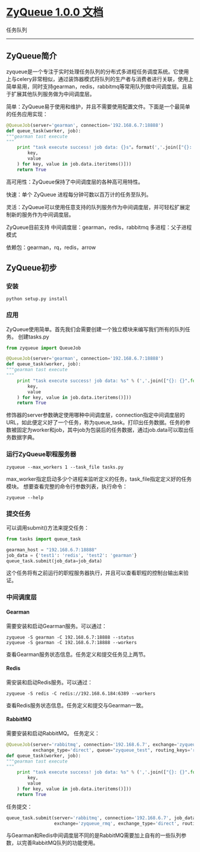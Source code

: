 # [ZyQueue 1.0.0 文档](http://techblog.ireader.com.cn/blog/zyqueue/)

任务队列

---

## ZyQueue简介 ##
zyqueue是一个专注于实时处理任务队列的分布式多进程任务调度系统。它使用上与celery非常相似，通过装饰器模式将队列的生产者与消费者进行关联，使用上简单易用，同时支持gearman，redis，rabbitmq等常用队列做中间调度层。且易于扩展其他队列服务做为中间调度层。


简单：ZyQueue易于使用和维护，并且不需要使用配置文件。下面是一个最简单的任务应用实现：

```python
@QueueJob(server='gearman', connection='192.168.6.7:18888')
def queue_task(worker, job):
"""gearman tast execute
"""
    print "task execute success! job data: {}s"。format(','.join(["{}: {}".format(
        key,
        value
    ) for key, value in job.data.iteritems()]))
    return True
```

高可用性：ZyQueue保持了中间调度层的各种高可用特性。

快速：单个 ZyQueue 进程每分钟可数以百万计的任务至队列。

灵活：ZyQueue可以使用任意支持的队列服务作为中间调度层，并可轻松扩展定制新的服务作为中间调度层。

ZyQueue目前支持
中间调度层：gearman，redis，rabbitmq
多进程：父子进程模式

依赖包：gearman，rq，redis，arrow

## ZyQueue初步 ##

### 安装 ###
    python setup.py install

### 应用 ###
ZyQueue使用简单。首先我们会需要创建一个独立模块来编写我们所有的队列任务。
创建tasks.py
```python
from zyqueue import QueueJob

@QueueJob(server='gearman', connection='192.168.6.7:18888')
def queue_task(worker, job):
"""gearman tast execute
"""
    print "task execute success! job data: %s" % (','.join(["{}: {}".format(
        key,
        value
    ) for key, value in job.data.iteritems()]))
    return True
```
修饰器的server参数确定使用哪种中间调度层，connection指定中间调度层的URL，如此便定义好了一个任务，称为queue_task。打印出任务数据。任务的参数被固定为worker和job，其中job为包装后的任务数据，通过job.data可以取出任务数据字典。

### 运行ZyQueue职程服务器 ###
```
zyqueue --max_workers 1 --task_file tasks.py
```
max_worker指定启动多少个进程来监听定义的任务，task_file指定定义好的任务模块。
想要查看完整的命令行参数列表，执行命令：
```
zyqueue --help
```
### 提交任务 ###
可以调用submit()方法来提交任务：
```python
from tasks import queue_task

gearman_host = "192.168.6.7:18888"
job_data = {'test1': 'redis', 'test2': 'gearman'}
queue_task.submit(job_data=job_data)
```
这个任务将有之前运行的职程服务器执行，并且可以查看职程的控制台输出来验证。


### 中间调度层 ###
#### Gearman ####
需要安装和启动Gearman服务。可以通过：
```
zyqueue -S gearman -C 192.168.6.7:18888 --status
zyqueue -S gearman -C 192.168.6.7:18888 --workers
```
查看Gearman服务状态信息。任务定义和提交任务见上两节。
#### Redis ####
需安装和启动Redis服务。可以通过：
```
zyqueue -S redis -C redis://192.168.6.184:6389 --workers
```
查看Redis服务状态信息。任务定义和提交与Gearman一致。
#### RabbitMQ ####
需要安装和启动RabbitMQ。
任务定义：
```python
@QueueJob(server='rabbitmq', connection='192.168.6.7', exchange='zyqueue_rmq',
          exchange_type='direct', queue="zyqueue_test", routing_keys='route1')
def queue_task(worker, job):
"""gearman tast execute
"""
    print "task execute success! job data: %s" % (','.join(["{}: {}".format(
        key,
        value
    ) for key, value in job.data.iteritems()]))
    return True
```
任务提交：
```python
queue_task.submit(server='rabbitmq', connection='192.168.6.7', job_data=job_data,
                  exchange='zyqueue_rmq', exchange_type='direct', routing_keys='route1')
```
与Gearman和Redis中间调度层不同的是RabbitMQ需要加上自有的一些队列参数，以完善RabbitMQ队列的功能使用。
